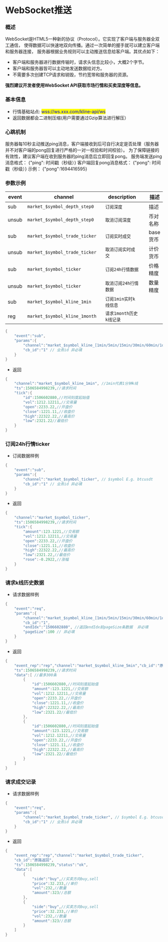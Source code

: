 # WebSocket推送

### 概述

WebSocket是HTML5一种新的协议（Protocol）。它实现了客户端与服务器全双工通信， 使得数据可以快速地双向传播。通过一次简单的握手就可以建立客户端和服务器连接， 服务器根据业务规则可以主动推送信息给客户端。其优点如下：

* 客户端和服务器进行数据传输时，请求头信息比较小，大概2个字节。
* 客户端和服务器皆可以主动地发送数据给对方。
* 不需要多次创建TCP请求和销毁，节约宽带和服务器的资源。

**强烈建议开发者使用WebSocket API获取市场行情和买卖深度等信息。**

### 基本信息

* 行情基础站点: <mark style="color:blue;">wss://ws.xxx.com/kline-api/ws</mark>
* 返回数据都会二进制压缩(用户需要通过Gzip算法进行解压）



### 心跳机制

服务器每10秒主动推送ping消息，客户端接收到后可自行决定是否处理（服务器并不对客户端的pong回复进行严格的一对一校验和时间校验）。 为了保障链接的有效性，建议客户端在收到服务器的ping消息后立即回复pong。 服务端发送ping消息格式： {"ping": 时间戳（秒级）} 客户端回复pong消息格式： {"pong": 时间戳（秒级）} 示例： {"pong":1694416595}



### 参数示例  <a href="#can-shu-shi-li" id="can-shu-shi-li"></a>

<table data-header-hidden><thead><tr><th>event</th><th width="313">channel</th><th width="220">description</th><th></th><th>描述</th></tr></thead><tbody><tr><td>sub</td><td><code>market_$symbol_depth_step0</code></td><td><code>订阅深度</code></td><td></td><td>描述</td></tr><tr><td>unsub</td><td><code>market_$symbol_depth_step0</code></td><td><code>取消订阅深度</code></td><td></td><td>币对名称</td></tr><tr><td>sub</td><td><code>market_$symbol_trade_ticker</code></td><td><code>订阅实时成交</code></td><td></td><td>base货币</td></tr><tr><td>unsub</td><td><code>market_$symbol_trade_ticker</code></td><td><code>取消订阅实时成交</code></td><td></td><td>计价货币</td></tr><tr><td>sub</td><td><code>market_$symbol_ticker</code></td><td><code>订阅24h行情数据</code></td><td></td><td>价格精度</td></tr><tr><td>unsub</td><td><code>market_$symbol_ticker</code></td><td><code>取消订阅24h行情数据</code></td><td></td><td>数量精度</td></tr><tr><td>sub</td><td><code>market_$symbol_kline_1min</code></td><td><code>订阅1min实时k线信息</code></td><td></td><td></td></tr><tr><td>reg</td><td><code>market_$symbol_kline_1month</code></td><td><code>请求1month历史k线记录</code></td><td></td><td></td></tr></tbody></table>



```java
{
    "event":"sub",
    "params":{
        "channel":"market_$symbol_kline_[1min/5min/15min/30min/60min/1day/1week/1month]", // $symbol E.g. btcusdt 
        "cb_id":"1" // 业务id 非必填
    }
}
```

* 返回

```java
{
    "channel":"market_$symbol_kline_1min", //1min代表1分钟k线
    "ts":1506584998239,//请求时间
    "tick":{
        "id":1506602880,//时间刻度起始值
        "vol":1212.12211,//交易量
        "open":2233.22,//开盘价
        "close":1221.11,//收盘价
        "high":22322.22,//最高价
        "low":2321.22//最低价
    }
}
```

### 订阅24h行情ticker

* 订阅数据样例

```java
{
    "event":"sub",
    "params":{
        "channel":"market_$symbol_ticker", // $symbol E.g. btcusdt 
        "cb_id":"1" // 业务id 非必填
    }
}
```

* 返回

```java
{
    "channel":"market_$symbol_ticker",
    "ts":1506584998239,//请求时间
    "tick":{
        "amount":123.1221,//交易额
        "vol":1212.12211,//交易量
        "open":2233.22,//开盘价
        "close":1221.11,//收盘价
        "high":22322.22,//最高价
        "low":2321.22,//最低价
        "rose":-0.2922,//涨幅
    }
}
```

### 请求k线历史数据

* 请求数据样例

```java
{
    "event":"req",
    "params":{
        "channel":"market_$symbol_kline_[1min/5min/15min/30min/60min/1day/1week/1month]",
        "cb_id":"1",
        "endIdx":"1506602880", //返回endIdx前pageSize条数据  非必填
        "pageSize":100 // 非必填
    }
}
```

* 返回

```java
{
    "event_rep":"rep","channel":"market_$symbol_kline_5min","cb_id":"原路返回",
    "ts":1506584998239,//请求时间
    "data":[ //最多300条
        {
            "id":1506602880,//时间刻度起始值
            "amount":123.1221,//交易额
            "vol":1212.12211,//交易量
            "open":2233.22,//开盘价
            "close":1221.11,//收盘价
            "high":22322.22,//最高价
            "low":2321.22//最低价
        },
        {
            "id":1506602880,//时间刻度起始值
            "amount":123.1221,//交易额
            "vol":1212.12211,//交易量
            "open":2233.22,//开盘价
            "close":1221.11,//收盘价
            "high":22322.22,//最高价
            "low":2321.22//最低价
        }
    ]
}
```

### 请求成交记录

* 请求数据样例

```java
{
    "event":"req",
    "params":{
        "channel":"market_$symbol_trade_ticker", // $symbol E.g. btcusdt 
        "cb_id":"1" // 业务id 非必填
    }
}
```

* 返回

```java
{
    "event_rep":"rep","channel":"market_$symbol_trade_ticker",
    "cb_id":"原路返回",
    "ts":1506584998239,"status":"ok",
    "data":[
        {
            "side":"buy",//买卖方向buy,sell
            "price":32.233,//单价
            "vol":232,//数量
            "amount":323//总额
        },
        {
            "side":"buy",//买卖方向buy,sell
            "price":32.233,//单价
            "vol":232,//数量
            "amount":323//总额
        }
    ]
}
```
